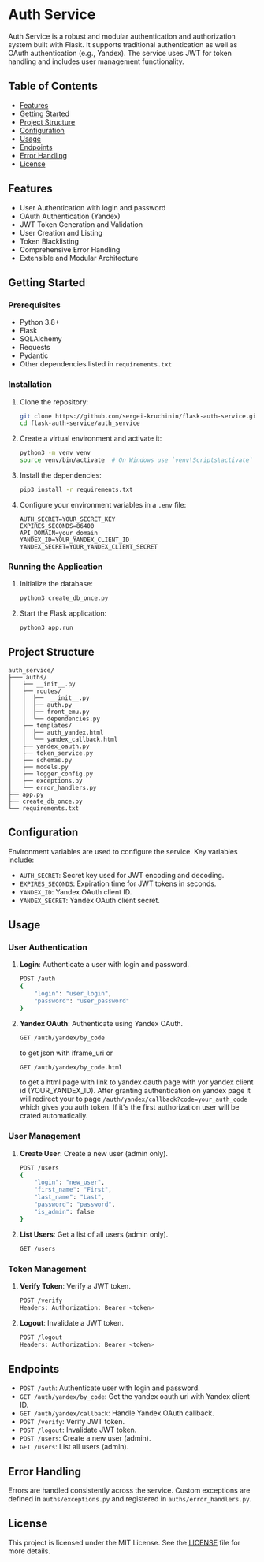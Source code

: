 # Auth Service

Auth Service is a robust and modular authentication and authorization system built with Flask. It supports traditional authentication as well as OAuth authentication (e.g., Yandex). The service uses JWT for token handling and includes user management functionality.

## Table of Contents

- [Features](#features)
- [Getting Started](#getting-started)
- [Project Structure](#project-structure)
- [Configuration](#configuration)
- [Usage](#usage)
- [Endpoints](#endpoints)
- [Error Handling](#error-handling)
- [License](#license)

## Features

- User Authentication with login and password
- OAuth Authentication (Yandex)
- JWT Token Generation and Validation
- User Creation and Listing
- Token Blacklisting
- Comprehensive Error Handling
- Extensible and Modular Architecture

## Getting Started

### Prerequisites

- Python 3.8+
- Flask
- SQLAlchemy
- Requests
- Pydantic
- Other dependencies listed in `requirements.txt`

### Installation

1. Clone the repository:
    ```sh
    git clone https://github.com/sergei-kruchinin/flask-auth-service.git
    cd flask-auth-service/auth_service
    ```

2. Create a virtual environment and activate it:
    ```sh
    python3 -m venv venv
    source venv/bin/activate  # On Windows use `venv\Scripts\activate`
    ```

3. Install the dependencies:
    ```sh
    pip3 install -r requirements.txt
    ```

4. Configure your environment variables in a `.env` file:
    ```plaintext
    AUTH_SECRET=YOUR_SECRET_KEY
    EXPIRES_SECONDS=86400
    API_DOMAIN=your_domain
    YANDEX_ID=YOUR_YANDEX_CLIENT_ID
    YANDEX_SECRET=YOUR_YANDEX_CLIENT_SECRET
    ```

### Running the Application

1. Initialize the database:
    ```sh
    python3 create_db_once.py
    ```

2. Start the Flask application:
    ```sh
    python3 app.run
    ```

## Project Structure

```plaintext
auth_service/
├─── auths/
│   ├── __init__.py
│   ├── routes/
│   │  ├──  __init__.py  
│   │  ├── auth.py
│   │  ├── front_emu.py
│   │  └── dependencies.py
│   ├── templates/
│   │  ├── auth_yandex.html
│   │  └── yandex_callback.html
│   ├── yandex_oauth.py
│   ├── token_service.py
│   ├── schemas.py
│   ├── models.py
│   ├── logger_config.py
│   ├── exceptions.py
│   └── error_handlers.py
├── app.py
├── create_db_once.py
└── requirements.txt
```

## Configuration

Environment variables are used to configure the service. Key variables include:

- `AUTH_SECRET`: Secret key used for JWT encoding and decoding.
- `EXPIRES_SECONDS`: Expiration time for JWT tokens in seconds.
- `YANDEX_ID`: Yandex OAuth client ID.
- `YANDEX_SECRET`: Yandex OAuth client secret.

## Usage

### User Authentication

1. **Login**: Authenticate a user with login and password.
    ```sh
    POST /auth
    {
        "login": "user_login",
        "password": "user_password"
    }
    ```

2. **Yandex OAuth**: Authenticate using Yandex OAuth.
    ```sh
    GET /auth/yandex/by_code 
    ```
    to get json with iframe_uri
    or
    ```sh
    GET /auth/yandex/by_code.html 
    ```
    
    to get a html page with link to yandex oauth page with yor yandex client id (YOUR_YANDEX_ID).
    After granting authentication on yandex page it will redirect your to page 
    `/auth/yandex/callback?code=your_auth_code`
    which gives you auth token. If it's the first authorization user will be crated automatically.

### User Management

1. **Create User**: Create a new user (admin only).
    ```sh
    POST /users
    {
        "login": "new_user",
        "first_name": "First",
        "last_name": "Last",
        "password": "password",
        "is_admin": false
    }
    ```

2. **List Users**: Get a list of all users (admin only).
    ```sh
    GET /users
    ```

### Token Management

1. **Verify Token**: Verify a JWT token.
    ```sh
    POST /verify
    Headers: Authorization: Bearer <token>
    ```

2. **Logout**: Invalidate a JWT token.
    ```sh
    POST /logout
    Headers: Authorization: Bearer <token>
    ```

## Endpoints

- `POST /auth`: Authenticate user with login and password.
- `GET /auth/yandex/by_code`: Get the yandex oauth uri with Yandex client ID.
- `GET /auth/yandex/callback`: Handle Yandex OAuth callback.
- `POST /verify`: Verify JWT token.
- `POST /logout`: Invalidate JWT token.
- `POST /users`: Create a new user (admin).
- `GET /users`: List all users (admin).

## Error Handling

Errors are handled consistently across the service. Custom exceptions are defined in `auths/exceptions.py` and registered in `auths/error_handlers.py`.

## License

This project is licensed under the MIT License. See the [LICENSE](LICENSE) file for more details.


